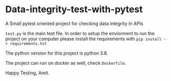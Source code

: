 # Data-integrity-test-with-pytest
A Small pytest oriented project for checking data integrity in APIs

```test.py``` is the main test file. In order to setup the enviorment to run the project on your computer please install the requirements with
```pip install -r requirements.txt```

The python version for this project is python 3.8.

The project can run on docker as well, check ```Dockerfile```.

Happy Testing,
Amit.
